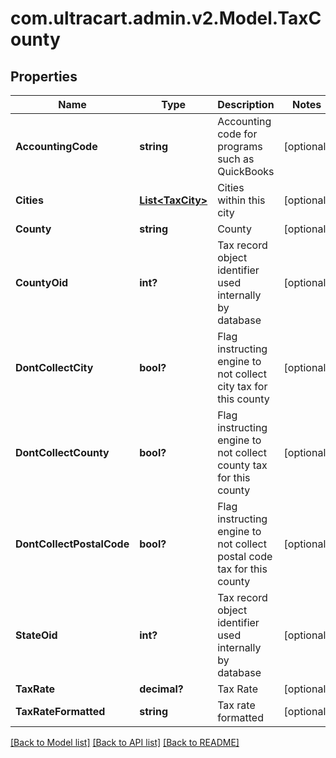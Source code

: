 # com.ultracart.admin.v2.Model.TaxCounty
## Properties

Name | Type | Description | Notes
------------ | ------------- | ------------- | -------------
**AccountingCode** | **string** | Accounting code for programs such as QuickBooks | [optional] 
**Cities** | [**List&lt;TaxCity&gt;**](TaxCity.md) | Cities within this city | [optional] 
**County** | **string** | County | [optional] 
**CountyOid** | **int?** | Tax record object identifier used internally by database | [optional] 
**DontCollectCity** | **bool?** | Flag instructing engine to not collect city tax for this county | [optional] 
**DontCollectCounty** | **bool?** | Flag instructing engine to not collect county tax for this county | [optional] 
**DontCollectPostalCode** | **bool?** | Flag instructing engine to not collect postal code tax for this county | [optional] 
**StateOid** | **int?** | Tax record object identifier used internally by database | [optional] 
**TaxRate** | **decimal?** | Tax Rate | [optional] 
**TaxRateFormatted** | **string** | Tax rate formatted | [optional] 


[[Back to Model list]](../README.md#documentation-for-models) [[Back to API list]](../README.md#documentation-for-api-endpoints) [[Back to README]](../README.md)

